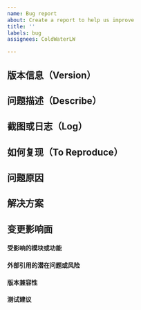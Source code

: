 ```yaml
---
name: Bug report
about: Create a report to help us improve
title: ''
labels: bug
assignees: ColdWaterLW

---
```


<!-- 创建issue请填写 -->

## 版本信息（Version）

## 问题描述（Describe）

## 截图或日志（Log）

## 如何复现（To Reproduce）

<!-- - - - - - - - - - - - - - - - - - - - - - - - - - - - - - - - - - - - - - - - - - - - - - - - - - - - - - - - -->
<!-- 以下内容为issue处理人填写，创建工单时请不要不要删除 -->
## 问题原因

## 解决方案

## 变更影响面
<!-- 必须包含但不限于从以下方面进行影响面评估（更详细信息参考研发内部开发规范） -->
#### 受影响的模块或功能
<!-- 必须指明对用户使用流程和后台工作流的影响 -->
#### 外部引用的潜在问题或风险
<!-- 包括替换第三方包、引入新包的影响 -->
#### 版本兼容性
<!-- 破坏性变更的说明和处理措施 -->
#### 测试建议
<!-- 如果有特定的测试方法或策略可用于验证变更的影响，建议提供相应的测试建议 -->